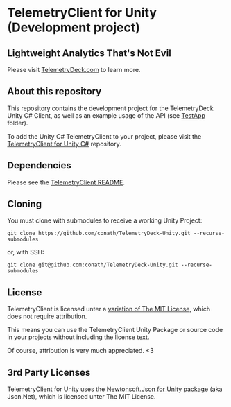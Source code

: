 # TelemetryClient for Unity (Development project)

## Lightweight Analytics That's Not Evil

Please visit [TelemetryDeck.com](https://telemetrydeck.com/) to learn more.

## About this repository

This repository contains the development project for the TelemetryDeck Unity C# Client, as well as an example usage of the API (see [TestApp](/TelemetryClient/Assets/TestApp/) folder).

To add the Unity C# TelemetryClient to your project, please visit the [TelemetryClient for Unity C#](https://github.com/conath/TelemetryClient-for-UnityCSharp/) repository.

## Dependencies

Please see the [TelemetryClient README](https://github.com/conath/TelemetryClient-for-UnityCSharp).

## Cloning

You must clone with submodules to receive a working Unity Project:

`git clone https://github.com/conath/TelemetryDeck-Unity.git --recurse-submodules`

or, with SSH:

`git clone git@github.com:conath/TelemetryDeck-Unity.git --recurse-submodules`

## License

TelemetryClient is licensed unter a [variation of The MIT License](/LICENSE), which does not require attribution.

This means you can use the TelemetryClient Unity Package or source code in your projects without including the license text.

Of course, attribution is very much appreciated. <3

## 3rd Party Licenses

TelemetryClient for Unity uses the [Newtonsoft.Json for Unity](https://github.com/jilleJr/Newtonsoft.Json-for-Unity) package (aka Json.Net), which is licensed unter The MIT License.
